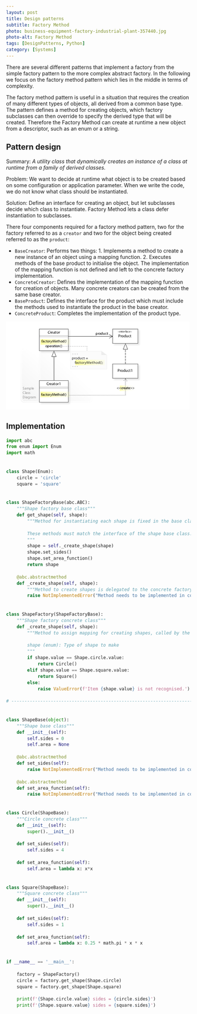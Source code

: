 ```yaml
---
layout: post
title: Design patterns 
subtitle: Factory Method
photo: business-equipment-factory-industrial-plant-357440.jpg
photo-alt: Factory Method
tags: [DesignPatterns, Python]
category: [Systems]
---
```


There are several different patterns that implement a factory from the simple factory pattern to the more complex abstract factory. In the following we focus on the factory method pattern which lies in the middle in terms of complexity.

The factory method pattern is useful in a situation that requires the creation of many different types of objects, all derived from a common base type. The pattern defines a method for creating objects, which factory subclasses can then override to specify the derived type that will be created. Therefore the Factory Method can create at runtime a new object from a descriptor, such as an enum or a string. 
 

## Pattern design

Summary: *A utility class that dynamically creates an instance of a class at runtime from a family of derived classes.*

Problem: We want to decide at runtime what object is to be created based on some configuration or application parameter. When we write the code, we do not know what class should be instantiated.

Solution: Define an interface for creating an object, but let subclasses decide which class to instantiate. Factory Method lets a class defer instantiation to subclasses.


There four components required for a factory method pattern, two for the factory referred to as a `creator` and two for the object being created referred to as the `product`:
- `BaseCreator`: Performs two things: 1. Implements a method to create a new instance of an object using a mapping function. 2. Executes methods of the base product to initialise the object. The implementation of the mapping function is not defined and left to the concrete factory implementation.
- `ConcreteCreator`: Defines the implementation of the mapping function for creation of objects. Many concrete creators can be created from the same base creator.
- `BaseProduct`: Defines the interface for the product which must include the methods used to instantiate the product in the base creator.
- `ConcreteProduct`: Completes the implementation of the product type.

![UML diagram](/assets/images/posts/2020-04-28-design-patterns-factory/Factory.jpg)

## Implementation

```python
import abc
from enum import Enum
import math


class Shape(Enum):
    circle = 'circle'
    square = 'square'


class ShapeFactoryBase(abc.ABC):
    """Shape factory base class"""
    def get_shape(self, shape):
        """Method for instantiating each shape is fixed in the base class

        These methods must match the interface of the shape base class.
        """
        shape = self._create_shape(shape)
        shape.set_sides()
        shape.set_area_function()
        return shape

    @abc.abstractmethod
    def _create_shape(self, shape):
        """Method to create shapes is delegated to the concrete factory"""
        raise NotImplementedError("Method needs to be implemented in concrete class.")


class ShapeFactory(ShapeFactoryBase):
    """Shape factory concrete class"""
    def _create_shape(self, shape):
        """Method to assign mapping for creating shapes, called by the base class.

        shape (enum): Type of shape to make
        """
        if shape.value == Shape.circle.value:
            return Circle()
        elif shape.value == Shape.square.value:
            return Square()
        else:
            raise ValueError(f'Item {shape.value} is not recognised.')

# ----------------------------------------------------------------------------------------------------------------------


class ShapeBase(object):
    """Shape base class"""
    def __init__(self):
        self.sides = 0
        self.area = None

    @abc.abstractmethod
    def set_sides(self):
        raise NotImplementedError("Method needs to be implemented in concrete class.")

    @abc.abstractmethod
    def set_area_function(self):
        raise NotImplementedError("Method needs to be implemented in concrete class.")


class Circle(ShapeBase):
    """Circle concrete class"""
    def __init__(self):
        super().__init__()

    def set_sides(self):
        self.sides = 4

    def set_area_function(self):
        self.area = lambda x: x*x


class Square(ShapeBase):
    """Square concrete class"""
    def __init__(self):
        super().__init__()

    def set_sides(self):
        self.sides = 1

    def set_area_function(self):
        self.area = lambda x: 0.25 * math.pi * x * x


if __name__ == '__main__':

    factory = ShapeFactory()
    circle = factory.get_shape(Shape.circle)
    square = factory.get_shape(Shape.square)

    print(f'{Shape.circle.value} sides = {circle.sides}')
    print(f'{Shape.square.value} sides = {square.sides}')
```


